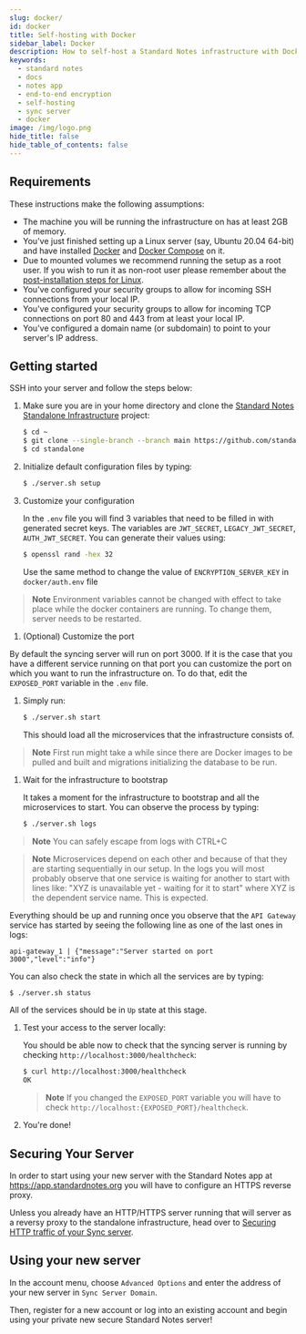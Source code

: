 ```yaml
---
slug: docker/
id: docker
title: Self-hosting with Docker
sidebar_label: Docker
description: How to self-host a Standard Notes infrastructure with Docker.
keywords:
  - standard notes
  - docs
  - notes app
  - end-to-end encryption
  - self-hosting
  - sync server
  - docker
image: /img/logo.png
hide_title: false
hide_table_of_contents: false
---
```


## Requirements

These instructions make the following assumptions:

- The machine you will be running the infrastructure on has at least 2GB of memory.
- You've just finished setting up a Linux server (say, Ubuntu 20.04 64-bit) and have installed [Docker](https://docs.docker.com/get-docker/) and [Docker Compose](https://docs.docker.com/compose/install/) on it.
- Due to mounted volumes we recommend running the setup as a root user. If you wish to run it as non-root user please remember about the [post-installation steps for Linux](https://docs.docker.com/engine/install/linux-postinstall#manage-docker-as-a-non-root-user).
- You've configured your security groups to allow for incoming SSH connections from your local IP.
- You've configured your security groups to allow for incoming TCP connections on port 80 and 443 from at least your local IP.
- You've configured a domain name (or subdomain) to point to your server's IP address.

## Getting started

SSH into your server and follow the steps below:

1. Make sure you are in your home directory and clone the [Standard Notes Standalone Infrastructure](https://github.com/standardnotes/standalone) project:

   ```bash
   $ cd ~
   $ git clone --single-branch --branch main https://github.com/standardnotes/standalone.git
   $ cd standalone
   ```

1. Initialize default configuration files by typing:

   ```bash
   $ ./server.sh setup
   ```

1. Customize your configuration

   In the `.env` file you will find 3 variables that need to be filled in with generated secret keys. The variables are `JWT_SECRET`, `LEGACY_JWT_SECRET`, `AUTH_JWT_SECRET`. You can generate their values using:

   ```bash
   $ openssl rand -hex 32
   ```

   Use the same method to change the value of `ENCRYPTION_SERVER_KEY` in `docker/auth.env` file

  > **Note** Environment variables cannot be changed with effect to take place while the docker containers are running. To change them, server needs to be restarted.

1. (Optional) Customize the port

  By default the syncing server will run on port 3000. If it is the case that you have a different service running on that port you can customize the port on which you want to run the infrastructure on. To do that, edit the `EXPOSED_PORT` variable in the `.env` file.

1. Simply run:

   ```bash
   $ ./server.sh start
   ```

   This should load all the microservices that the infrastructure consists of.

  > **Note** First run might take a while since there are Docker images to be pulled and built and migrations initializing the database to be run.

1. Wait for the infrastructure to bootstrap

   It takes a moment for the infrastructure to bootstrap and all the microservices to start. You can observe the process by typing:

   ```bash
   $ ./server.sh logs
   ```

  > **Note** You can safely escape from logs with CTRL+C

  > **Note** Microservices depend on each other and because of that they are starting sequentially in our setup. In the logs you will most probably observe that one service is waiting for another to start with lines like: "XYZ is unavailable yet - waiting for it to start" where XYZ is the dependent service name. This is expected.

   Everything should be up and running once you observe that the `API Gateway` service has started by seeing the following line as one of the last ones in logs:

   ```
   api-gateway_1 | {"message":"Server started on port 3000","level":"info"}
   ```

   You can also check the state in which all the services are by typing:

   ```bash
   $ ./server.sh status
   ```

   All of the services should be in `Up` state at this stage.

1. Test your access to the server locally:

   You should be able now to check that the syncing server is running by checking `http://localhost:3000/healthcheck`:

   ```bash
   $ curl http://localhost:3000/healthcheck
   OK
   ```

   > **Note** If you changed the `EXPOSED_PORT` variable you will have to check `http://localhost:{EXPOSED_PORT}/healthcheck`.

1. You're done!

## Securing Your Server

In order to start using your new server with the Standard Notes app at https://app.standardnotes.org you will have to configure an HTTPS reverse proxy.

Unless you already have an HTTP/HTTPS server running that will server as a reversy proxy to the standalone infrastructure, head over to [Securing HTTP traffic of your Sync server](./https-support.md).

## Using your new server

In the account menu, choose `Advanced Options` and enter the address of your new server in `Sync Server Domain`.

Then, register for a new account or log into an existing account and begin using your private new secure Standard Notes server!
